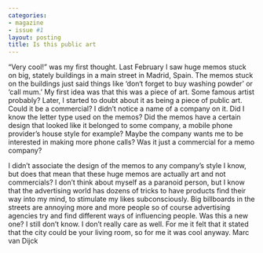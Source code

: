 ```yaml
---
categories:
- magazine
- issue #1
layout: posting
title: Is this public art
---
```


“Very cool!” was my first thought. Last
February I saw huge memos stuck on big,
stately buildings in a main street in Madrid,
Spain. The memos stuck on the buildings just
said things like ‘don‘t forget to buy washing
powder’ or ‘call mum.’ My first idea was that
this was a piece of art. Some famous artist
probably?
Later, I started to doubt about it as being a
piece of public art. Could it be a commercial? I
didn’t notice a name of a company on it. Did I
know the letter type used on the memos? Did
the memos have a certain design that looked
like it belonged to some company, a mobile
phone provider’s house style for example?
Maybe the company wants me to be interested
in making more phone calls? Was it just a
commercial for a memo company?

I didn’t associate the design of the memos to
any company’s style I know, but does that
mean that these huge memos are actually
art and not commercials? I don’t think about
myself as a paranoid person, but I know that
the advertising world has dozens of tricks to
have products find their way into my mind,
to stimulate my likes subconsciously. Big
billboards in the streets are annoying more and
more people so of course advertising agencies
try and find different ways of influencing
people. Was this a new one?
I still don’t know. I don’t really care as well.
For me it felt that it stated that the city could
be your living room, so for me it was cool
anyway.
Marc van Dijck